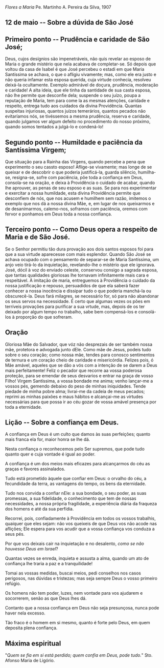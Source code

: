 *Flores a Maria*
Pe. Martinho A. Pereira da Silva, 1907

## 12 de  maio -- Sobre a dúvida de São José

## Primeiro ponto -- Prudência e caridade de São José;

Deus, cujos desígnios são impenetráveis, não quis revelar ao esposo de Maria o grande mistério que nela acabava de completar-se. Só depois que voltou da casa de Isabel é que José percebeu o estadi em que Maria Santíssima se achava, o que o afligiu vivamente; mas, como ele era justo e não queria infamar esta esposa querida, cuja virtude conhecia, resolveu deixá-la ocultamente. Exemplo admirável de doçura, prudência, moderação e caridade! A alta ideia, que ele tinha da santidade de sua casta esposa, não lhe permite que desconfie dela; suspende o seu juízo, poupa a reputação de Maria, tem para come la as mesmas atenções, caridade e respeito, entrega tudo aos cuidados da divina Providência. Quantas suspeitas injuriosas, quantos juízos temerários, quantos pecados não evitaríamos nós, se tivéssemos a mesma prudência, reserva e caridade, quando julgamos ver algum defeito no procedimento do nosso próximo, quando somos tentados a julgá-lo e condená-lo!

## Segundo ponto -- Humildade e paciência da Santíssima Virgem;

Que situação para a Rainha das Virgens, quando percebe a pena que experimento o seu cassto esposo! Aflige-se vivamente; mas longe de se queixar e de descobrir o que poderia justificá-la, guarda silêncio, humilha-se, resigna-se, sofre com paciência, põe toda a confiança em Deus, consola-se na oração, e deixa à Providência o cuidado de acabar, quando lhe aprouver, as penas de seu esposo e as suas. Se para nos experimentar e exercitar a nossa humildade, esta divina Providência permite que desconfiem de nós, que nos acusem e humilhem sem razão, imitemos o exemplo que nos dá a nossa divina Mãe, e, em lugar de nos queixarmos e de desanimarmos, calemo-nos, soframos com paciência, oremos com fervor e ponhamos em Deus toda a nossa confiança.

## Terceiro ponto -- Como Deus opera a respeito de Maria e de São José.

Se o Senhor permitiu tão dura provação aos dois santos esposos foi para que a sua virtude aparecesse com mais esplendor. Quando São José se achava ocupado com o pensamento de separar-se de Maria Santíssima, um anjo veio tirá-lo da inquietação, revelando-lhe o mistério que ele ignorava. José, dócil à voz do enviado celeste, conservou consigo a sagrada esposa, que tantas qualidades gloriosas lhe tornavam infinitamente mais cara e respeitável. À imitação de maria, entreguemos à Providência o cuidado da nossa justificação e repouso, persuadidos de que ela saberá fazer conhecer a nossa inocência e dissipar tudo o que poderia manchá-la ou obscurecê-la. Deus fará milagres, se necessário for, só para não abandonar os seus servos na necessidade. É certo que algumas vezes os pões em terríveis provações para purificar a sua vrtude, mas, depois de os ter deixado por algum tempo no trabalho, sabe bem compensá-los e consolá-los à proporção do que sofreram.

## Oração

Gloriosa Mãe do Salvador, que vóz não desprezais de ser também nossa mãe, protetora e advogada junto dEle. Como mãe de Jesus, podeis tudo sobre o seu coração; como nossa mãe, tendes para conosco sentimentos de ternura e um coração cheio de caridade e misericórdia. Felizes pois, ó Mãe amável, aqueles que se dão a vós com a intenção de se darem a Deus mais perfeitamente! Feliz o pecador que recorre aa vossa poderosa proteção, para se emendar de seus desvarios e entrar na graça de vosso Filho! Virgem Santíssima, a vossa bondade me anima; venho lançar-me a vossos pés, gemendo debaixo do peso de minhas iniquidades. Tende piedade de minha pobre alma; livrai-me da cadeia de meus pecados; reprimi as minhas paixões e maus hábitos e alcançai-me as virtudes necessárias para que possa ir ao céu gozar de vossa amável presença por toda a eternidade.

## Lição -- Sobre a confiança em Deus.

A confiança em Deus é um culto que damos às suas perfeições; quanto mais franca ela for, maior honra se lhe dá.

Nesta confiança o reconhecemos pelo Ser supremos, que pode tudo quanto quer e cuja vontade é igual ao poder.

A confiança é um dos meios mais eficazes para alcançarmos do céu as graças e favores assinalados.

Tudo está prometido àquele que confiar em Deus: o orvalho do céu, a fecundidade da terra, as vantagens do tempo, os bens da eternidade.

Tudo nos convida a confiar nEle: a sua bondade, o seu poder, as suas promessas, a sua fidelidade, o conhecimento que tem de nossas necessidades, a nossa própria fragilidade, a experiência diária da fraqueza dos homens e até da sua perfídia.

Recorrei, pois, confiadamente à Providência em todos os vossos trabalhis, quaiquer que eles sejam: não vos queixeis de que Deus vos não acode nas aflições; Ele espera para vos acudir que a vossa confiança vos conduza a seus pés.

Por que vos deixais cair na inquietação e no desalento, _como se não houvesse Deus em Israel_?

Quantas vezes se enreda, inquieta e assusta a alma, quando um ato de confiança lhe traria a paz e a tranquilidade!

Tomai as vossas medidas, buscai meios, pedi conselhos nos casos perigosos, nas dúvidas e tristezas; mas seja sempre Deus o vosso primeiro refúgio.

Os homens não tem poder, luzes, nem vontade para vos ajudarem e socorrerem, senão as que Deus lhes dá.

Contanto que a nossa confiança em Deus não seja presunçosa, nunca pode haver nela excesso.

Tão fraco é o homem em si mesmo, quanto é forte pelo Deus, em quem deposita plena confiança.

## Máxima espiritual

"_Quem se fia em si está perdido; quem confia em Deus, pode tudo._" Sto. Afonso Maria de Ligório.
